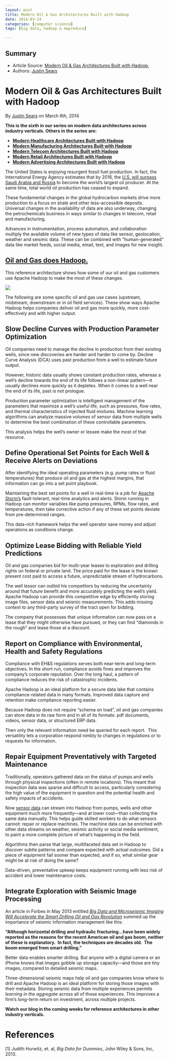 ```yaml
---
layout: post
title: Modern Oil & Gas Architectures Built with Hadoop
date: 2014-03-24
categories: [computer science]
tags: [big data, hadoop & mapreduce]

---
```


## Summary

* Article Source: [Modern Oil & Gas Architectures Built with Hadoop](http://hortonworks.com/blog/modern-oil-gas-architectures-built-hadoop/), 
* Authors: [Justin
Sears](http://hortonworks.com/blog/author/jcsears/ "Posts by Justin Sears")

# Modern Oil & Gas Architectures Built with Hadoop 


By [Justin
Sears](http://hortonworks.com/blog/author/jcsears/ "Posts by Justin Sears")
on
March 6th, 2014

**This is the sixth in our series on modern data architectures across
industry verticals. Others in the series are:**

-   [**Modern Healthcare Architectures Built with
    Hadoop**](http://hortonworks.com/blog/modern-healthcare-architectures-built-with-hadoop/)
-   [**Modern Manufacturing Architectures Built with
    Hadoop**](http://hortonworks.com/blog/modern-manufacturing-architectures-built-hadoop/)
-   [**Modern Telecom Architectures Built with
    Hadoop**](http://hortonworks.com/blog/modern-telecom-architectures-built-hadoop)
-   [**Modern Retail Architectures Built with
    Hadoop**](http://hortonworks.com/blog/modern-retail-architectures-built-hadoop/)
-   [**Modern Advertising Architectures Built with
    Hadoop**](http://hortonworks.com/blog/modern-advertising-architectures-built-hadoop/)

The United States is enjoying resurgent fossil fuel production. In fact,
the International Energy Agency estimates that by 2016, the [U.S. will
surpass Saudi Arabia and Russia](http://www.cnbc.com/id/101190132) to
become the world’s largest oil producer. At the same time, total world
oil production has ceased to expand.

These fundamental changes in the global hydrocarbon markets drive more
production to a focus on shale and other less-accessible deposits.
Universal changes in the availability of data are also underway,
changing the petrochemicals business in ways similar to changes in
telecom, retail and manufacturing.

Advances in instrumentation, process automation, and collaboration
multiply the available volume of new types of data like sensor,
geolocation, weather and seismic data. These can be combined with
“human-generated” data like market feeds, social media, email, text, and
images for new insight.

## [Oil and Gas does Hadoop.](http://hortonworks.com/industry/oil-and-gas-does-hadoop/)

This reference architecture shows how some of our oil and gas customers
use Apache Hadoop to make the most of these changes.

[![](http://hortonworks.com/wp-content/uploads/2014/03/Oil-and-Gas-Ref-Arch.png)](http://hortonworks.com/industry/oil-and-gas-does-hadoop/)

The following are some specific oil and gas use cases (upstream,
midstream, downstream or in oil field services). These show ways Apache
Hadoop helps companies deliver oil and gas more quickly, more
cost-effectively and with higher output.

## Slow Decline Curves with Production Parameter Optimization

Oil companies need to manage the decline in production from their
existing wells, since new discoveries are harder and harder to come by.
Decline Curve Analysis (DCA) uses past production from a well to
estimate future output.

However, historic data usually shows constant production rates, whereas
a well’s decline towards the end of its life follows a non-linear
pattern—it usually declines more quickly as it depletes. When it comes
to a well near the end of its life, past is not prologue.

Production parameter optimization is intelligent management of the
parameters that maximize a well’s useful life, such as pressures, flow
rates, and thermal characteristics of injected fluid mixtures. Machine
learning algorithms can analyze massive volumes of sensor data from
multiple wells to determine the best combination of these controllable
parameters.

This analysis helps the well’s owner or lessee make the most of that
resource.

## Define Operational Set Points for Each Well & Receive Alerts on Deviations

After identifying the ideal operating parameters (e.g. pump rates or
fluid temperatures) that produce oil and gas at the highest margins,
that information can go into a set point playbook.

Maintaining the best set points for a well in real-time is a job for
[Apache Storm’s](http://hortonworks.com/hadoop/storm/) fault-tolerant,
real-time analytics and alerts. Storm running in Hadoop can monitor
variables like pump pressures, RPMs, flow rates, and temperatures, then
take corrective action if any of these set points deviate from
pre-determined ranges.

This data-rich framework helps the well operator save money and adjust
operations as conditions change.

## Optimize Lease Bidding with Reliable Yield Predictions

Oil and gas companies bid for multi-year leases to exploration and
drilling rights on federal or private land. The price paid for the lease
is the known present cost paid to access a future, unpredictable stream
of hydrocarbons.

The well lessor can outbid his competitors by reducing the uncertainty
around that future benefit and more accurately predicting the well’s
yield. Apache Hadoop can provide this competitive edge by efficiently
storing image files, sensor data and seismic measurements. This adds
missing context to any third-party survey of the tract open for bidding.

The company that possesses that unique information can now pass on a
lease that they might otherwise have pursued, or they can find “diamonds
in the rough” and lease those at a discount.

## Report on Compliance with Environmental, Health and Safety Regulations

Compliance with EH&S regulations serves both near-term and long-term
objectives. In the short run, compliance avoids fines and improves the
company’s corporate reputation. Over the long haul, a pattern of
compliance reduces the risk of catastrophic incidents.

Apache Hadoop is an ideal platform for a secure data lake that contains
compliance-related data in many formats. Improved data capture and
retention make compliance reporting easier.

Because Hadoop does not require “schema on load”, oil and gas companies
can store data in its raw form and in all of its formats: pdf documents,
videos, sensor data, or structured ERP data.

Then only the relevant information need be queried for each report.
 This versatility lets a corporation respond nimbly to changes in
regulations or to requests for information.

## Repair Equipment Preventatively with Targeted Maintenance

Traditionally, operators gathered data on the status of pumps and wells
through physical inspections (often in remote locations). This meant
that inspection data was sparse and difficult to access, particularly
considering the high value of the equipment in question and the
potential health and safety impacts of accidents.

Now [sensor
data](http://hortonworks.com/use-cases/sensor-data-hadoop-example/) can
stream into Hadoop from pumps, wells and other equipment much more
frequently—and at lower cost—than collecting the same data manually.
This helps guide skilled workers to do what sensors cannot: repair or
replace machines. The machine data can be enriched with other data
streams on weather, seismic activity or social media sentiment, to paint
a more complete picture of what’s happening in the field.

Algorithms then parse that large, multifaceted data set in Hadoop to
discover subtle patterns and compare expected with actual outcomes. Did
a piece of equipment fail sooner than expected, and if so, what similar
gear might be at risk of doing the same?

Data-driven, preventative upkeep keeps equipment running with less risk
of accident and lower maintenance costs.

## Integrate Exploration with Seismic Image Processing

An article in Forbes in May 2013 entitled [*Big Data and Microseismic
Imaging Will Accelerate the Smart Drilling Oil and Gas
Revolution*](http://www.forbes.com/sites/markpmills/2013/05/08/big-data-and-microseismic-imaging-will-accelerate-the-smart-drilling-oil-and-gas-revolution/)
summed up the importance of seismic information management like this:

**“Although horizontal drilling and hydraulic fracturing…have been
widely reported as the reasons for the recent American oil and gas boom,
neither of these is explanatory.  In fact, the techniques are decades
old.  The boom emerged from smart drilling.”**

Better data enables smarter drilling. But anyone with a digital camera
or an iPhone knows that images gobble up storage capacity—and those are
tiny images, compared to detailed seismic maps.

Three-dimensional seismic maps help oil and gas companies know where to
drill and Apache Hadoop is an ideal platform for storing those images
with their metadata. Storing seismic data from multiple experiences
permits *learning in the aggregate* across all of those experiences.
This improves a firm’s long-term return on investment, across multiple
projects.

**Watch our blog in the coming weeks for reference architectures in
other industry verticals.**


# References
[1] Judith Hurwitz, et. al, *Big Data for Dummies*, John Wiley & Sons, Inc, 2013.
